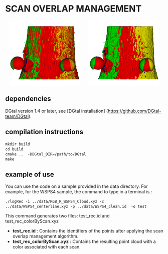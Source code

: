 # SCAN OVERLAP MANAGEMENT 

<div style="display: flex; justify-content: space-around;">
  <img src="avant.png" alt="Image before scan overlap management " width="45%" />
  <img src="apres.png" alt="Image after scan overlap management" width="45%" />
</div>

## dependencies

DGtal version 1.4 or later, see [DGtal installation] (https://github.com/DGtal-team/DGtal).

## compilation instructions

```
mkdir build
cd build
cmake ..  -DDGtal_DIR=/path/to/DGtal
make
```

## example of use

You can use the code on a sample provided in the data directory. For example, for the WSPS4 sample, the command to type in a terminal is : 
```
./logRec -i ../data/RGB_R_WSPS4_Cloud.xyz -c ../data/WSPS4_centerline.xyz -p ../data/WSPS4_clean.id  -o test
```
This command generates two files: test_rec.id and test_rec_colorByScan.xyz

- **test_rec.id** : Contains the identifiers of the points after applying the scan overlap management algorithm. 
- **test_rec_colorByScan.xyz** : Contains the resulting point cloud with a color associated with each scan.
